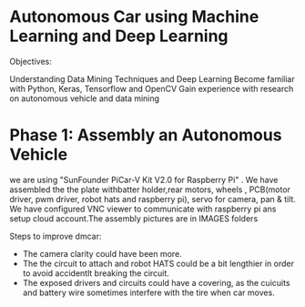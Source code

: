 # Autonomous Car using Machine Learning and Deep Learning

Objectives:

Understanding Data Mining Techniques and Deep Learning
Become familiar with Python, Keras, Tensorflow and OpenCV
Gain experience with research on autonomous vehicle and data mining

# Phase 1: Assembly an Autonomous Vehicle
we are using "SunFounder PiCar-V Kit V2.0 for Raspberry Pi" . We have assembled the the plate withbatter holder,rear motors, wheels , PCB(motor driver, pwm driver, robot hats and raspberry pi), servo for camera, pan & tilt. We have configured VNC viewer to communicate with raspberry pi ans setup cloud account.The assembly pictures are in IMAGES folders

  Steps to improve dmcar:

* The camera clarity could have been more.
* The the circuit to attach and robot HATS could be a bit lengthier in order to avoid accidentlt breaking the circuit.
* The exposed drivers and circuits could have a covering, as the cuicuits and battery wire sometimes interfere with the tire when car moves.




